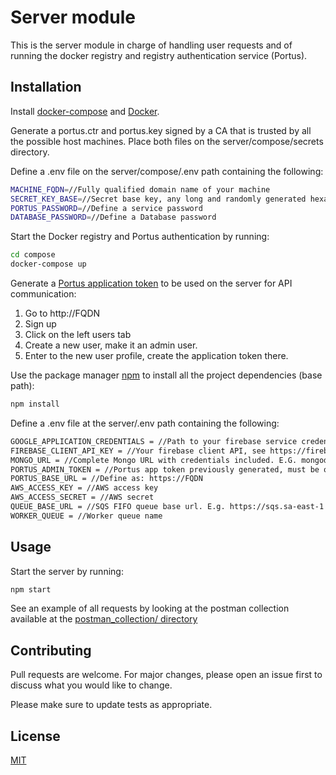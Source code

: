 # Server module

This is the server module in charge of handling user requests and of running the docker registry and registry authentication service (Portus).

## Installation

Install [docker-compose](https://docs.docker.com/install/) and [Docker](https://docs.docker.com/install/).

Generate a portus.ctr and portus.key signed by a CA that is trusted by all the possible host machines. Place both files on  the server/compose/secrets directory.

Define a .env file on the server/compose/.env path containing the following:
```bash
MACHINE_FQDN=//Fully qualified domain name of your machine
SECRET_KEY_BASE=//Secret base key, any long and randomly generated hexa string will suffice, e.g. b494a25faa8d22e430e843e220e424e10ac84d2ce0e64231f5b636d21251eb6d267adb042ad5884cbff0f3891bcf911bdf8abb3ce719849ccda9a4889249e5c2
PORTUS_PASSWORD=//Define a service password
DATABASE_PASSWORD=//Define a Database password
```


Start the Docker registry and Portus authentication by running:
```bash
cd compose
docker-compose up
```

Generate a [Portus application token](http://port.us.org/features/application_tokens.html) to be used on the server for API communication:
1. Go to http://FQDN
2. Sign up
3. Click on the left users tab
4. Create a new user, make it an admin user.
5. Enter to the new user profile, create the application token there.

Use the package manager [npm](https://www.npmjs.com/get-npm) to install all the project dependencies (base path):

```bash
npm install
```

Define a .env file at the server/.env path containing the following:

```bash
GOOGLE_APPLICATION_CREDENTIALS = //Path to your firebase service credentials, see https://firebase.google.com/docs/admin/setup
FIREBASE_CLIENT_API_KEY = //Your firebase client API, see https://firebase.google.com/docs/web/setup
MONGO_URL = //Complete Mongo URL with credentials included. E.G. mongodb://admin:passwd@ds147436.mlab.com:47436/database_name
PORTUS_ADMIN_TOKEN = //Portus app token previously generated, must be on the following format: user:token
PORTUS_BASE_URL = //Define as: https://FQDN
AWS_ACCESS_KEY = //AWS access key
AWS_ACCESS_SECRET = //AWS secret
QUEUE_BASE_URL = //SQS FIFO queue base url. E.g. https://sqs.sa-east-1.amazonaws.com/916245701249/
WORKER_QUEUE = //Worker queue name
```
## Usage

Start the server by running:
```bash
npm start
```

See an example of all requests by looking at the postman collection available at the [postman_collection/ directory](https://github.com/iaas-docker/Server/tree/master/postman_collection)
## Contributing
Pull requests are welcome. For major changes, please open an issue first to discuss what you would like to change.

Please make sure to update tests as appropriate.

## License
[MIT](https://choosealicense.com/licenses/mit/)
